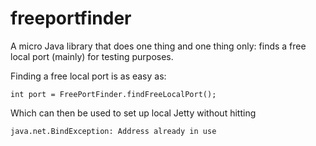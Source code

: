 # freeportfinder

A micro Java library that does one thing and one thing only: finds a free local port (mainly) for testing purposes.

Finding a free local port is as easy as:
```
int port = FreePortFinder.findFreeLocalPort();
```

Which can then be used to set up local Jetty without hitting
```
java.net.BindException: Address already in use
```
